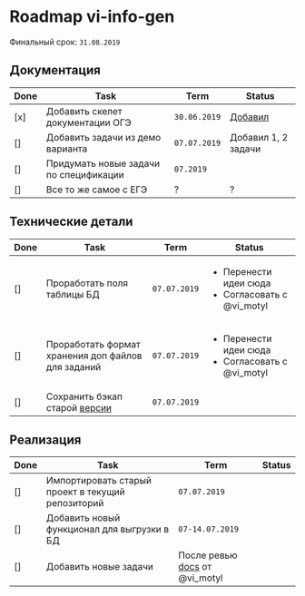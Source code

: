 # Roadmap vi-info-gen

Финальный срок: `31.08.2019`

## Документация
| Done | Task | Term | Status |
| ---- | ---- | ---- | ------ |
| [x] | Добавить скелет документации ОГЭ | `30.06.2019` | [Добавил](../docs/tasks/oge) |
| [] | Добавить задачи из демо варианта | `07.07.2019` | Добавил 1, 2 задачи |
| [] | Придумать новые задачи по спецификации | `07.2019` |  |
| [] | Все то же самое с ЕГЭ | ? | ? |

## Технические детали
| Done | Task | Term | Status |
| ---- | ---- | ---- | ------ |
| [] | Проработать поля таблицы БД | `07.07.2019` | <ul><li>Перенести идеи сюда</li><li>Согласовать с @vi_motyl</li></ul> |
| [] | Проработать формат хранения доп файлов для заданий | `07.07.2019` | <ul><li>Перенести идеи сюда</li><li>Согласовать с @vi_motyl</li></ul>  |
| [] | Сохранить бэкап старой [версии](http://vi-info.herokuapp.com/) | `07.07.2019` |  |

## Реализация
| Done | Task | Term | Status |
| ---- | ---- | ---- | ------ |
| [] | Импортировать старый проект в текущий репозиторий | `07.07.2019` |  |
| [] | Добавить новый функционал для выгрузки в БД | `07-14.07.2019` |  |
| [] | Добавить новые задачи | После ревью [docs](../docs/tasks/oge) от @vi_motyl | |